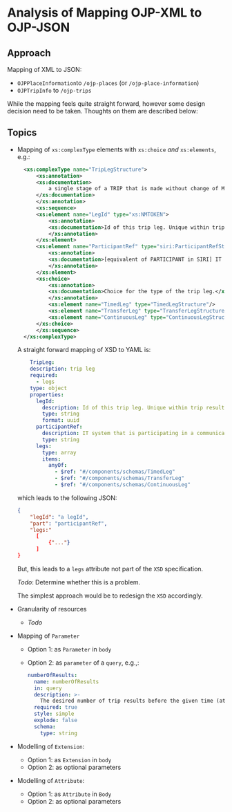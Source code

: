 # Analysis of Mapping OJP-XML to OJP-JSON

## Approach

Mapping of XML to JSON:

- `OJPPlaceInformation`to `/ojp-places` (or `/ojp-place-information`)
- `OJPTripInfo` to `/ojp-trips`

While the mapping feels quite straight forward, however some design
decision need to be taken. Thoughts on them are described below:

## Topics

- Mapping of `xs:complexType` elements with `xs:choice` *and* `xs:elements`, e.g.:

  ```xsd
    <xs:complexType name="TripLegStructure">
        <xs:annotation>
        <xs:documentation>
            a single stage of a TRIP that is made without change of MODE or service (ie: between each interchange)
        </xs:documentation>
        </xs:annotation>
        <xs:sequence>
        <xs:element name="LegId" type="xs:NMTOKEN">
            <xs:annotation>
            <xs:documentation>Id of this trip leg. Unique within trip result.</xs:documentation>
            </xs:annotation>
        </xs:element>
        <xs:element name="ParticipantRef" type="siri:ParticipantRefStructure" minOccurs="0">
            <xs:annotation>
            <xs:documentation>[equivalent of PARTICIPANT in SIRI] IT system that is participating in a communication with other participant(s)</xs:documentation>
            </xs:annotation>
        </xs:element>
        <xs:choice>
            <xs:annotation>
            <xs:documentation>Choice for the type of the trip leg.</xs:documentation>
            </xs:annotation>
            <xs:element name="TimedLeg" type="TimedLegStructure"/>
            <xs:element name="TransferLeg" type="TransferLegStructure"/>
            <xs:element name="ContinuousLeg" type="ContinuousLegStructure"/>
        </xs:choice>
        </xs:sequence>
    </xs:complexType>
  ```

  A straight forward mapping of XSD to YAML is:

  ```yaml
      TripLeg:
      description: trip leg
      required:
        - legs
      type: object
      properties:
        legId:
          description: Id of this trip leg. Unique within trip result.
          type: string
          format: uuid
        participantRef:
          description: IT system that is participating in a communication with other participant(s)
          type: string
        legs:
          type: array
          items:
            anyOf:
              - $ref: "#/components/schemas/TimedLeg"
              - $ref: "#/components/schemas/TransferLeg"
              - $ref: "#/components/schemas/ContinuousLeg"
  ```
  
  which leads to the following JSON:

  ```json
  {
      "legId": "a legId",
      "part": "participantRef",
      "legs:"
        [
            {"..."}
        ]
  }
  ```

  But, this leads to a `legs` attribute not part of the `XSD` specification. 
  
  *Todo*: Determine whether this is a problem.

  The simplest approach would be to redesign the `XSD` accordingly.

- Granularity of resources
  
  - *Todo*
  
- Mapping of `Parameter`
  
  - Option 1: as `Parameter` in `body`
  - Option 2: as `parameter` of a `query`, e.g.,:

    ```yml
    numberOfResults:
      name: numberOfResults
      in: query
      description: >-
        The desired number of trip results before the given time (at origin or destination).
      required: true
      style: simple
      explode: false
      schema:
        type: string
    ```

- Modelling of `Extension`:
  
  - Option 1: as `Extension` in `body`
  - Option 2: as optional parameters

- Modelling of `Attribute`:
  
  - Option 1: as `Attribute` in `Body`
  - Option 2: as optional parameters
